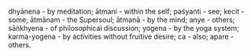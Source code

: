 dhyānena - by meditation; ātmani - within the self; paśyanti - see; kecit - some; ātmānam - the Supersoul; ātmanā - by the mind; anye - others; sāṅkhyena - of philosophical discussion; yogena - by the yoga system; karma-yogena - by activities without fruitive desire; ca - also; apare - others.